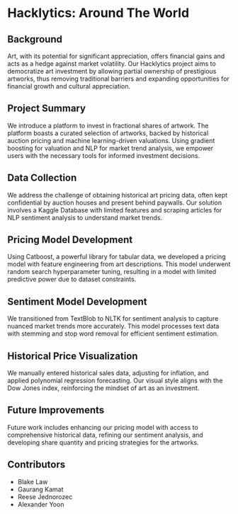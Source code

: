 # Hacklytics: Around The World

## Background

Art, with its potential for significant appreciation, offers financial gains and acts as a hedge against market volatility. Our Hacklytics project aims to democratize art investment by allowing partial ownership of prestigious artworks, thus removing traditional barriers and expanding opportunities for financial growth and cultural appreciation.

## Project Summary

We introduce a platform to invest in fractional shares of artwork. The platform boasts a curated selection of artworks, backed by historical auction pricing and machine learning-driven valuations. Using gradient boosting for valuation and NLP for market trend analysis, we empower users with the necessary tools for informed investment decisions.

## Data Collection

We address the challenge of obtaining historical art pricing data, often kept confidential by auction houses and present behind paywalls. Our solution involves a Kaggle Database with limited features and scraping articles for NLP sentiment analysis to understand market trends.

## Pricing Model Development

Using Catboost, a powerful library for tabular data, we developed a pricing model with feature engineering from art descriptions. This model underwent random search hyperparameter tuning, resulting in a model with limited predictive power due to dataset constraints.

## Sentiment Model Development

We transitioned from TextBlob to NLTK for sentiment analysis to capture nuanced market trends more accurately. This model processes text data with stemming and stop word removal for efficient sentiment estimation.

## Historical Price Visualization

We manually entered historical sales data, adjusting for inflation, and applied polynomial regression forecasting. Our visual style aligns with the Dow Jones index, reinforcing the mindset of art as an investment.

## Future Improvements

Future work includes enhancing our pricing model with access to comprehensive historical data, refining our sentiment analysis, and developing share quantity and pricing strategies for the artworks.

## Contributors

- Blake Law
- Gaurang Kamat
- Reese Jednorozec
- Alexander Yoon

